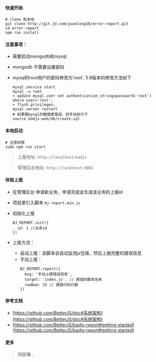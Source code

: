 
#### 快速开始

```
# clone 到本地
git clone http://git.jd.com/yuanlong10/error-report.git
cd error-report
npm run install
```

#### 注意事项：
- 需要启动mongodb和mysql
- mongodb 不需要设置密码
- mysql的root用户的密码修改为'root', 5.8版本的修改方法如下

  ```
  mysql.service start
  mysql -u root
  > update mysql.user set authentication_string=password('root') where user='root';
  > flush privileges;
  mysql.server restart
  # 如果报mysql的数据表错误，则手动执行下
  source badjs-web/db/create.sql
  ```

#### 本地启动

```
# 注意权限
sudo npm run start
```

> 上报地址: `http://localhost/badjs`

> 管理后台地址: `http://localhost:8081`

#### 体验上报

- 在管理后台 申请新业务，申请完成会生成该业务的上报id
- 项目里引入脚本 `bj-report.min.js`
- 初始化上报

  ```
  BJ_REPORT.init({
    id: 1 //业务id
  })
  ```
- 上报方法：
  - 自动上报：该脚本会自动监测js包错，然后上报完整的错误信息
  - 手动上报：
    ```
    BJ_REPORT.report({
      msg: '手动上报错误信息',
      target: 'index.js', // 报错的脚本名称
      rowNum: 33 // 报错代码行数
    })
    ```

#### 参考文档
- [https://github.com/BetterJS/doc#系统架构](https://github.com/BetterJS/doc#系统架构)
- [https://github.com/BetterJS/badjs-report#getting-started](https://github.com/BetterJS/badjs-report#getting-started)


#### 更多
> 待部署...

